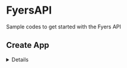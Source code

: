 # FyersAPI
 Sample codes to get started with the Fyers API


## Create App
<details>

To create an app, you need to follow the following steps:-

<ol>
    <li> Login to API Dashboard </li>
    <li> Click on Create App </li>
    <li> Provide the following details </li>
    <li> App Name </li>
    <li> Redirect URL </li>
    <li> Description (Optional) </li>
    <li> Image (Optional) </li>
</ol>
</details>

